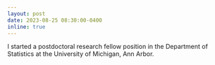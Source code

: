 ```yaml
---
layout: post
date: 2023-08-25 08:30:00-0400
inline: true
---
```


I started a postdoctoral research fellow position in the Department of Statistics at the University of Michigan, Ann Arbor.